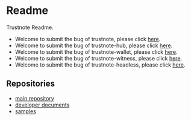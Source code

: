 # Readme
Trustnote Readme.

- Welcome to submit the bug of trustnote, please click [here](https://github.com/trustnote/trustnote-common/issues).
- Welcome to submit the bug of trustnote-hub, please click [here](https://github.com/trustnote/trustnote-hub/issues).
- Welcome to submit the bug of trustnote-wallet, please click [here](https://github.com/trustnote/trustnote-wallet/issues).
- Welcome to submit the bug of trustnote-witness, please click [here](https://github.com/trustnote/trustnote-witness/issues).
- Welcome to submit the bug of trustnote-headless, please click [here](https://github.com/trustnote/trustnote-headless/issues).

## Repositories

- [main repository](https://github.com/trustnote)
- [developer documents](https://github.com/TrustNoteDocs)
- [samples](https://github.com/TrustNoteSamples)
